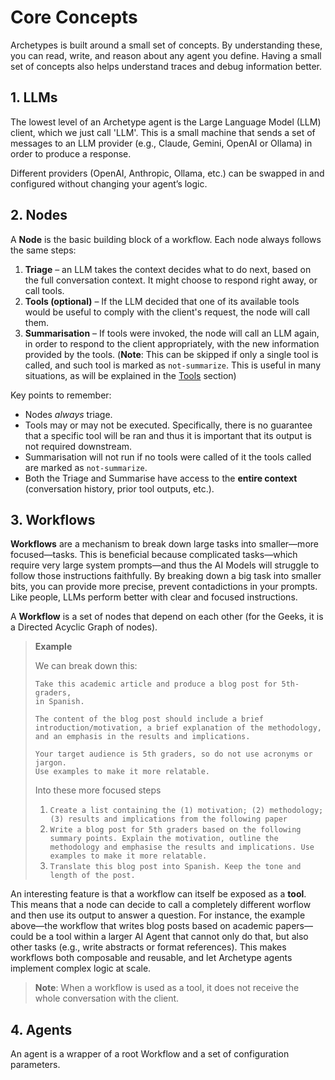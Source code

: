 # Core Concepts

Archetypes is built around a small set of concepts. By understanding these, you can read, write, and reason about any agent you define. Having a small set of concepts also helps understand traces and debug information better.

## 1. LLMs

The lowest level of an Archetype agent is the Large Language Model (LLM) client, which we just call 'LLM'. This is a small machine that sends a set of messages to an LLM provider (e.g., Claude, Gemini, OpenAI or Ollama) in order to produce a response.

Different providers (OpenAI, Anthropic, Ollama, etc.) can be swapped in and configured without changing your agent’s logic.

## 2. Nodes

A **Node** is the basic building block of a workflow. Each node always follows the same steps:

1. **Triage** – an LLM takes the context decides what to do next, based on the full conversation context. It might choose to respond right away, or call tools.
2. **Tools (optional)** – If the LLM decided that one of its available tools would be useful to comply with the client's request, the node will call them.
3. **Summarisation** – If tools were invoked, the node will call an LLM again, in order to respond to the client appropriately, with the new information provided by the tools. (**Note**: This can be skipped if only a single tool is called, and such tool is marked as `not-summarize`. This is useful in many situations, as will be explained in the [Tools](tools.md) section)

Key points to remember:

- Nodes _always_ triage.
- Tools may or may not be executed. Specifically, there is no guarantee that a specific tool will be ran and thus it is important that its output is not required downstream.
- Summarisation will not run if no tools were called of it the tools called are marked as `not-summarize`.
- Both the Triage and Summarise have access to the **entire context** (conversation history, prior tool outputs, etc.).

## 3. Workflows

**Workflows** are a mechanism to break down large tasks into smaller—more focused—tasks. This is beneficial because complicated tasks—which require very large system prompts—and thus the AI Models will struggle to follow those instructions faithfully. By breaking down a big task into smaller bits, you can provide more precise, prevent contadictions in your prompts. Like people, LLMs perform better with clear and focused instructions.

A **Workflow** is a set of nodes that depend on each other (for the Geeks, it is a Directed Acyclic Graph of nodes). 

> **Example**
> 
> We can break down this: 
> 
> ```
> Take this academic article and produce a blog post for 5th-graders, 
> in Spanish. 
>
> The content of the blog post should include a brief 
> introduction/motivation, a brief explanation of the methodology,
> and an emphasis in the results and implications.
>  
> Your target audience is 5th graders, so do not use acronyms or jargon.
> Use examples to make it more relatable.
> ```
> 
> Into these more focused steps
> 
> 1. `Create a list containing the (1) motivation; (2) methodology; (3) results and implications from the following paper` 
> 2. `Write a blog post for 5th graders based on the following summary points. Explain the motivation, outline the methodology and emphasise the results and implications. Use examples to make it more relatable.` 
> 3. `Translate this blog post into Spanish. Keep the tone and length of the post.`


An interesting feature is that a workflow can itself be exposed as a **tool**. This means that a node can decide to call a completely different worflow and then use its output to answer a question. For instance, the example above—the workflow that writes blog posts based on academic papers—could be a tool within a larger AI Agent that cannot only do that, but also other tasks (e.g., write abstracts or format references). This makes workflows both composable and reusable, and let Archetype agents implement complex logic at scale.

> **Note**: When a workflow is used as a tool, it does not receive the whole conversation with the client.


## 4. Agents

An agent is a wrapper of a root Workflow and a set of configuration parameters.

